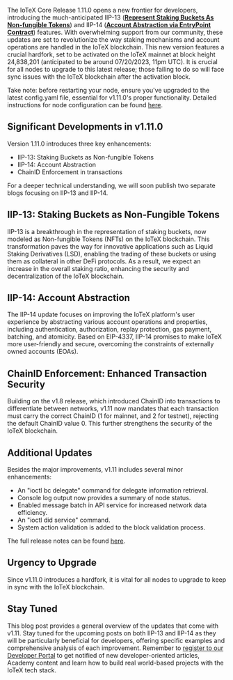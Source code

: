 The IoTeX Core Release 1.11.0 opens a new frontier for developers, introducing the much-anticipated IIP-13 (**[Represent Staking Buckets As Non-fungible Tokens](https://github.com/iotexproject/iips/blob/master/iip-13.md)**) and IIP-14 (**[Account Abstraction via EntryPoint Contract](https://github.com/iotexproject/iips/blob/master/iip-14.md)**) features. With overwhelming support from our community, these updates are set to revolutionize the way staking mechanisms and account operations are handled in the IoTeX blockchain. This new version features a crucial hardfork, set to be activated on the IoTeX mainnet at block height 24,838,201 (anticipated to be around 07/20/2023, 11pm UTC). It is crucial for all nodes to upgrade to this latest release; those failing to do so will face sync issues with the IoTeX blockchain after the activation block.

Take note: before restarting your node, ensure you've upgraded to the latest config.yaml file, essential for v1.11.0's proper functionality. Detailed instructions for node configuration can be found [here](https://github.com/iotexproject/iotex-bootstrap#join-mainnet).

## Significant Developments in v1.11.0

Version 1.11.0 introduces three key enhancements:

- IIP-13: Staking Buckets as Non-fungible Tokens 
- IIP-14: Account Abstraction
- ChainID Enforcement in transactions
  
For a deeper technical understanding, we will soon publish two separate blogs focusing on IIP-13 and IIP-14. 

## IIP-13: Staking Buckets as Non-Fungible Tokens

IIP-13 is a breakthrough in the representation of staking buckets, now modeled as Non-fungible Tokens (NFTs) on the IoTeX blockchain. This transformation paves the way for innovative applications such as Liquid Staking Derivatives (LSD), enabling the trading of these buckets or using them as collateral in other DeFi protocols. As a result, we expect an increase in the overall staking ratio, enhancing the security and decentralization of the IoTeX blockchain. 

## IIP-14: Account Abstraction

The IIP-14 update focuses on improving the IoTeX platform's user experience by abstracting various account operations and properties, including authentication, authorization, replay protection, gas payment, batching, and atomicity. Based on EIP-4337, IIP-14 promises to make IoTeX more user-friendly and secure, overcoming the constraints of externally owned accounts (EOAs). 

## ChainID Enforcement: Enhanced Transaction Security

Building on the v1.8 release, which introduced ChainID into transactions to differentiate between networks, v1.11 now mandates that each transaction must carry the correct ChainID (1 for mainnet, and 2 for testnet), rejecting the default ChainID value 0. This further strengthens the security of the IoTeX blockchain.

## Additional Updates

Besides the major improvements, v1.11 includes several minor enhancements:

- An "ioctl bc delegate" command for delegate information retrieval.
- Console log output now provides a summary of node status.
- Enabled message batch in API service for increased network data efficiency.
- An "ioctl did service" command.
- System action validation is added to the block validation process.

The full release notes can be found [here](https://github.com/iotexproject/iotex-core/releases/tag/v1.11.0).

## Urgency to Upgrade

Since v1.11.0 introduces a hardfork, it is vital for all nodes to upgrade to keep in sync with the IoTeX blockchain.


## Stay Tuned

This blog post provides a general overview of the updates that come with v1.11. Stay tuned for the upcoming posts on both IIP-13 and IIP-14 as they will be particularly beneficial for developers, offering specific examples and comprehensive analysis of each improvement. Remember to [register to our Developer Portal](https://developers.iotex.io/) to get notified of new developer-oriented articles, Academy content and learn how to build real world-based projects with the IoTeX tech stack. 
